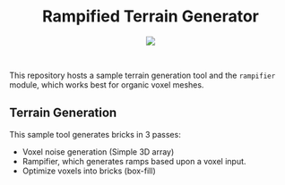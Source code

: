<h1 align=center>Rampified Terrain Generator</h1>

<p align=center>
<img src=https://user-images.githubusercontent.com/7478134/147893120-d88c29b9-d013-447b-b8f5-f3c7f0b961af.png>
</p>
<br>

This repository hosts a sample terrain generation tool and the `rampifier` module, which
works best for organic voxel meshes.

## Terrain Generation
This sample tool generates bricks in 3 passes:
- Voxel noise generation (Simple 3D array)
- Rampifier, which generates ramps based upon a voxel input.
- Optimize voxels into bricks (box-fill)
